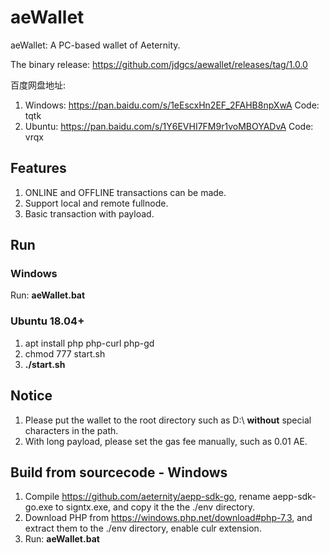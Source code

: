 # aeWallet
aeWallet: A PC-based wallet of Aeternity.

The binary release: https://github.com/jdgcs/aewallet/releases/tag/1.0.0

百度网盘地址:
1. Windows: https://pan.baidu.com/s/1eEscxHn2EF_2FAHB8npXwA Code: tqtk
2. Ubuntu: https://pan.baidu.com/s/1Y6EVHI7FM9r1voMBOYADvA Code: vrqx

## Features
1. ONLINE and OFFLINE transactions can be made.
2. Support local and remote fullnode.
3. Basic transaction with payload.


## Run
### Windows
Run: **aeWallet.bat**
### Ubuntu 18.04+
1. apt install php php-curl php-gd
2. chmod 777 start.sh
3. **./start.sh**

## Notice
1. Please put the wallet to the root directory such as D:\  **without** special characters in the path.
2. With long payload, please set the gas fee manually, such as 0.01 AE.


## Build from sourcecode - Windows

1. Compile https://github.com/aeternity/aepp-sdk-go, rename aepp-sdk-go.exe to signtx.exe, and copy it the the ./env directory.
2.  Download PHP from https://windows.php.net/download#php-7.3, and extract them to the ./env directory, enable culr extension.
3. Run: **aeWallet.bat**

